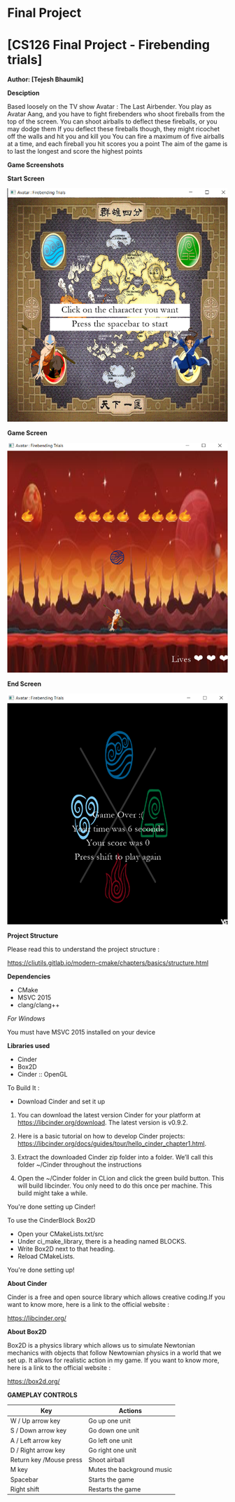 # Final Project

# [CS126 Final Project - Firebending trials]

 **Author: [Tejesh Bhaumik]**
 
**Desciption**

Based loosely on the TV show Avatar : The Last Airbender. 
You play as Avatar Aang, and you have to fight firebenders who shoot fireballs from the top of the screen. 
You can shoot airballs to deflect these fireballs, or you may dodge them
If you deflect these fireballs though, they might ricochet off the walls and hit you and kill you
You can fire a maximum of five airballs at a time, and each fireball you hit scores you a point
The aim of the game is to last the longest and score the highest points

**Game Screenshots**

**Start Screen**


![ text](https://github.com/CS126SP20/final-project-Tejesh2001/blob/master/assets/StartScreenshot.png?raw=true)

**Game Screen**


![play](https://github.com/CS126SP20/final-project-Tejesh2001/blob/master/assets/play.png?raw=true)

**End Screen**

![end](https://github.com/CS126SP20/final-project-Tejesh2001/blob/master/assets/end_screenshot.png?raw=true)

**Project Structure**

Please read this to understand the project structure :

https://cliutils.gitlab.io/modern-cmake/chapters/basics/structure.html
 
**Dependencies**

* CMake
* MSVC 2015
* clang/clang++

*For Windows*

You must have MSVC 2015 installed on your device

**Libraries used**

* Cinder
* Box2D
* Cinder :: OpenGL

To Build It :

* Download Cinder and set it up 

1) You can download the latest version Cinder for your platform at https://libcinder.org/download. The latest version is v0.9.2.

2) Here is a basic tutorial on how to develop Cinder projects: https://libcinder.org/docs/guides/tour/hello_cinder_chapter1.html.

3) Extract the downloaded Cinder zip folder into a folder. We’ll call this folder ~/Cinder throughout the instructions

4) Open the ~/Cinder folder in CLion and click the green build button. This will build libcinder. You only need to do this once per          machine. This build might take a while.

You're done setting up Cinder! 

To use the CinderBlock Box2D

* Open your CMakeLists.txt/src
* Under ci_make_library, there is a heading named BLOCKS.
* Write Box2D next to that heading.
* Reload CMakeLists.

You're done setting up!

**About Cinder**

Cinder is a free and open source library which allows creative coding.If you want to know more, here is a link to the official website :

https://libcinder.org/

**About Box2D**

Box2D is a physics library which allows us to simulate Newtonian mechanics with objects that follow Newtownian physics in a world that we set up. It allows for realistic action in my game. If you want to know more, here is a link to the official website :

https://box2d.org/

**GAMEPLAY CONTROLS**

Key | Actions
-----|--------------------
  W / Up arrow key   | Go up one unit      
  S / Down arrow key | Go down one unit                
  A / Left arrow key | Go left one unit                   
  D / Right arrow key | Go right one unit                    
  Return key /Mouse press | Shoot airball
  M key | Mutes the background music
  Spacebar | Starts the game
  Right shift | Restarts the game
  
